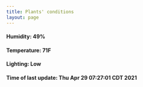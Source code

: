 ```yaml
---
title: Plants' conditions
layout: page
---
```



#### Humidity: 49%
#### Temperature: 71F
#### Lighting: Low
#### Time of last update: Thu Apr 29 07:27:01 CDT 2021
